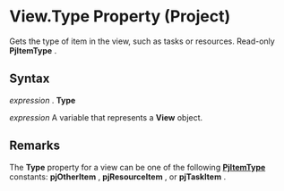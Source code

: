 
# View.Type Property (Project)

Gets the type of item in the view, such as tasks or resources. Read-only  **PjItemType** .


## Syntax

 _expression_ . **Type**

 _expression_ A variable that represents a **View** object.


## Remarks

The  **Type** property for a view can be one of the following **[PjItemType](56e805f9-71b6-1a90-540b-2327a44f2a84.md)** constants: **pjOtherItem** , **pjResourceItem** , or **pjTaskItem** .

